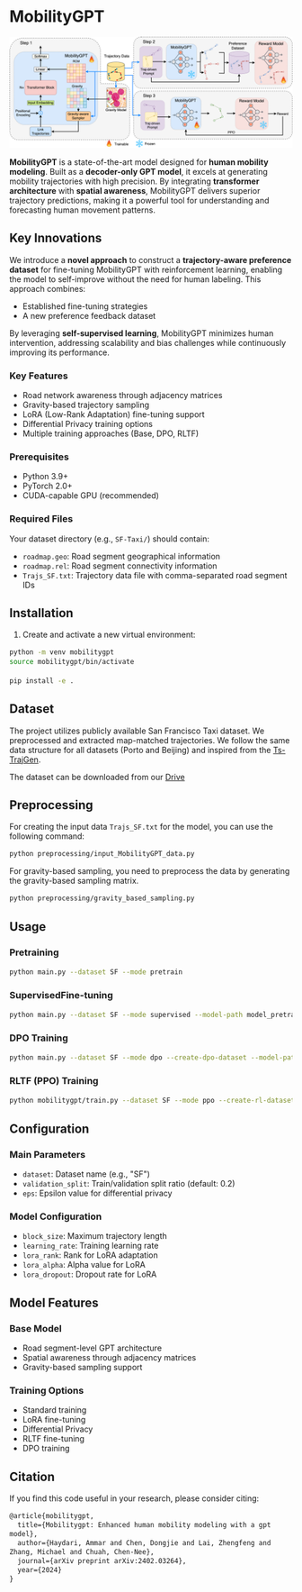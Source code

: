 # MobilityGPT
  
![MobilityGPT Architecture](mobilitygpt.png)

**MobilityGPT** is a state-of-the-art model designed for **human mobility modeling**. Built as a **decoder-only GPT model**, it excels at generating mobility trajectories with high precision. By integrating **transformer architecture** with **spatial awareness**, MobilityGPT delivers superior trajectory predictions, making it a powerful tool for understanding and forecasting human movement patterns.

## Key Innovations
We introduce a **novel approach** to construct a **trajectory-aware preference dataset** for fine-tuning MobilityGPT with reinforcement learning, enabling the model to self-improve without the need for human labeling. This approach combines:
- Established fine-tuning strategies
- A new preference feedback dataset

By leveraging **self-supervised learning**, MobilityGPT minimizes human intervention, addressing scalability and bias challenges while continuously improving its performance.

### Key Features
- Road network awareness through adjacency matrices
- Gravity-based trajectory sampling
- LoRA (Low-Rank Adaptation) fine-tuning support
- Differential Privacy training options
- Multiple training approaches (Base, DPO, RLTF)

### Prerequisites
- Python 3.9+
- PyTorch 2.0+
- CUDA-capable GPU (recommended)

### Required Files
Your dataset directory (e.g., `SF-Taxi/`) should contain:
- `roadmap.geo`: Road segment geographical information
- `roadmap.rel`: Road segment connectivity information
- `Trajs_SF.txt`: Trajectory data file with comma-separated road segment IDs

## Installation

1. Create and activate a new virtual environment:
```bash
python -m venv mobilitygpt
source mobilitygpt/bin/activate 

pip install -e .
```

## Dataset

The project utilizes publicly available San Francisco Taxi dataset. We preprocessed and extracted map-matched trajectories. We follow the same data structure for all datasets (Porto and Beijing) and inspired from the [Ts-TrajGen](https://github.com/WenMellors/TS-TrajGen).

The dataset can be downloaded from  our [Drive](https://drive.google.com/drive/folders/1jgm3-joMt15zGIbXo85UUhm8rrf47Kc6?usp=sharing)

## Preprocessing


For creating the input data `Trajs_SF.txt` for the model, you can use the following command:
```bash
python preprocessing/input_MobilityGPT_data.py
```

For gravity-based sampling, you need to preprocess the data by generating the gravity-based sampling matrix.

```bash
python preprocessing/gravity_based_sampling.py
```


## Usage

### Pretraining

```bash
python main.py --dataset SF --mode pretrain
```

### SupervisedFine-tuning

```bash
python main.py --dataset SF --mode supervised --model-path model_pretrain
```

### DPO Training
```bash
python main.py --dataset SF --mode dpo --create-dpo-dataset --model-path model_supervised
```

### RLTF (PPO) Training

```bash
python mobilitygpt/train.py --dataset SF --mode ppo --create-rl-dataset --model-path model_supervised
```

## Configuration

### Main Parameters
- `dataset`: Dataset name (e.g., "SF")
- `validation_split`: Train/validation split ratio (default: 0.2)
- `eps`: Epsilon value for differential privacy

### Model Configuration
- `block_size`: Maximum trajectory length
- `learning_rate`: Training learning rate
- `lora_rank`: Rank for LoRA adaptation
- `lora_alpha`: Alpha value for LoRA
- `lora_dropout`: Dropout rate for LoRA

## Model Features

### Base Model
- Road segment-level GPT architecture
- Spatial awareness through adjacency matrices
- Gravity-based sampling support

### Training Options
- Standard training
- LoRA fine-tuning
- Differential Privacy
- RLTF fine-tuning
- DPO training


## Citation

If you find this code useful in your research, please consider citing:

```
@article{mobilitygpt,
  title={Mobilitygpt: Enhanced human mobility modeling with a gpt model},
  author={Haydari, Ammar and Chen, Dongjie and Lai, Zhengfeng and Zhang, Michael and Chuah, Chen-Nee},
  journal={arXiv preprint arXiv:2402.03264},
  year={2024}
}
```
